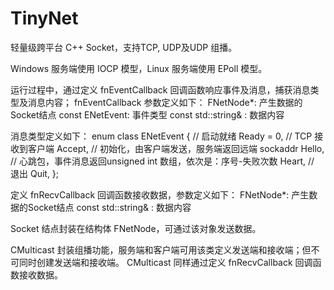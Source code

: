 # TinyNet

轻量级跨平台 C++ Socket，支持TCP, UDP及UDP 组播。

Windows 服务端使用 IOCP 模型，Linux 服务端使用 EPoll 模型。

运行过程中，通过定义 fnEventCallback 回调函数响应事件及消息，捕获消息类型及消息内容；
fnEventCallback 参数定义如下：
FNetNode*: 产生数据的Socket结点
const ENetEvent: 事件类型
const std::string& : 数据内容

消息类型定义如下：
enum class ENetEvent
{
	// 启动就绪
	Ready = 0,
	// TCP 接收到客户端
	Accept,
	// 初始化，由客户端发送，服务端返回远端 sockaddr
	Hello,
	// 心跳包，事件消息返回unsigned int 数组，依次是：序号-失败次数
	Heart,
	// 退出
	Quit,
};

定义 fnRecvCallback 回调函数接收数据，参数定义如下：
FNetNode*: 产生数据的Socket结点
const std::string& : 数据内容

Socket 结点封装在结构体 FNetNode，可通过该对象发送数据。

CMulticast 封装组播功能，服务端和客户端可用该类定义发送端和接收端；但不可同时创建发送端和接收端。
CMulticast 同样通过定义 fnRecvCallback 回调函数接收数据。